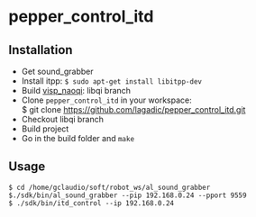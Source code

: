 # pepper_control_itd

## Installation

* Get sound_grabber 
* Install itpp: 
  `$ sudo apt-get install libitpp-dev` 
* Build [visp_naoqi](https://github.com/lagadic/visp_naoqi): libqi branch
* Clone `pepper_control_itd` in your workspace:  
  $ git clone https://github.com/lagadic/pepper_control_itd.git   
* Checkout libqi branch
* Build project   
* Go in the build folder and `make`

## Usage
`$ cd /home/gclaudio/soft/robot_ws/al_sound_grabber`   
`$./sdk/bin/al_sound_grabber --pip 192.168.0.24 --pport 9559`   
`$ ./sdk/bin/itd_control --ip 192.168.0.24`   

